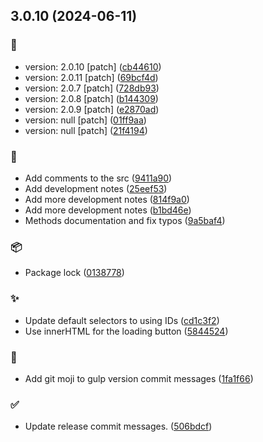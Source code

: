 ## 3.0.10 (2024-06-11)


### :bookmark:

* version: 2.0.10 [patch] ([cb44610](https://github.com/darrenhizon/Ajaxinate/commit/cb44610eb49246e3ea69e16c822595092288d9ca))
* version: 2.0.11 [patch] ([69bcf4d](https://github.com/darrenhizon/Ajaxinate/commit/69bcf4d0cc53217047974af091f7f2a83ef8eec7))
* version: 2.0.7 [patch] ([728db93](https://github.com/darrenhizon/Ajaxinate/commit/728db9391b03a30c803e209abb06123133781cfb))
* version: 2.0.8 [patch] ([b144309](https://github.com/darrenhizon/Ajaxinate/commit/b144309dceec5d323e298497e2de06b3067c189b))
* version: 2.0.9 [patch] ([e2870ad](https://github.com/darrenhizon/Ajaxinate/commit/e2870ada95b185b8f22ac9fca4a2fea8f228c55a))
* version: null [patch] ([01ff9aa](https://github.com/darrenhizon/Ajaxinate/commit/01ff9aa9026325d78033fc298468deb7be56734c))
* version: null [patch] ([21f4194](https://github.com/darrenhizon/Ajaxinate/commit/21f419459ccaae7fae4354db70422b17e25c58fa))

### :memo:

* Add comments to the src ([9411a90](https://github.com/darrenhizon/Ajaxinate/commit/9411a9084893b42b4d5e69968a63d17f229b0866))
* Add development notes ([25eef53](https://github.com/darrenhizon/Ajaxinate/commit/25eef5309dde153260613df085962ed679c46e8d))
* Add more development notes ([814f9a0](https://github.com/darrenhizon/Ajaxinate/commit/814f9a0cfe70e70a7ea89ca6ecc2d018278e174b))
* Add more development notes ([b1bd46e](https://github.com/darrenhizon/Ajaxinate/commit/b1bd46ec5da50f01effb17cb1719095df5fc91b7))
* Methods documentation and fix typos ([9a5baf4](https://github.com/darrenhizon/Ajaxinate/commit/9a5baf4815868939a969f819a8a07aafd49e9ed3))

### :package:

* Package lock ([0138778](https://github.com/darrenhizon/Ajaxinate/commit/0138778ef37ccb1e501bb5b8eb7ff63e4c06a1dd))

### :sparkles:

* Update default selectors to using IDs ([cd1c3f2](https://github.com/darrenhizon/Ajaxinate/commit/cd1c3f2602fc8ba75976319fa857be37aca4c1df))
* Use innerHTML for the loading button ([5844524](https://github.com/darrenhizon/Ajaxinate/commit/5844524fd645f4e1b1babfd8008940ea9d67976c))

### :tropical_drink:

* Add git moji to gulp version commit messages ([1fa1f66](https://github.com/darrenhizon/Ajaxinate/commit/1fa1f662a1c9f1b297250b9fe26a4113d2af90e3))

### :white_check_mark:

* Update release commit messages. ([506bdcf](https://github.com/darrenhizon/Ajaxinate/commit/506bdcfb37814bf4a3c8de302218208c1470d1c7))



